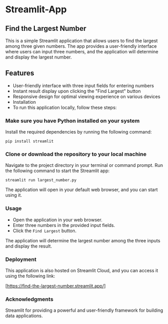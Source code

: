 # Streamlit-App

## Find the Largest Number

This is a simple Streamlit application that allows users to find the largest among three given numbers. The app provides a user-friendly interface where users can input three numbers, and the application will determine and display the largest number.

## Features

- User-friendly interface with three input fields for entering numbers
- Instant result display upon clicking the "Find Largest" button
- Responsive design for optimal viewing experience on various devices
- Installation
- To run this application locally, follow these steps:

### Make sure you have Python installed on your system

Install the required dependencies by running the following command:

```
pip install streamlit
```

### Clone or download the repository to your local machine

Navigate to the project directory in your terminal or command prompt.
Run the following command to start the Streamlit app:

```
streamlit run largest_number.py
```
The application will open in your default web browser, and you can start using it.

### Usage

- Open the application in your web browser.
- Enter three numbers in the provided input fields.
- Click the `Find Largest` button.

The application will determine the largest number among the three inputs and display the result.

### Deployment
This application is also hosted on Streamlit Cloud, and you can access it using the following link:

[https://find-the-largest-number.streamlit.app/]


### Acknowledgments
Streamlit for providing a powerful and user-friendly framework for building data applications.

